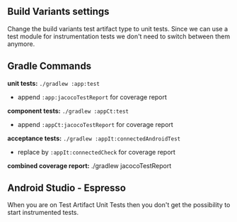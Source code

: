 

## Build Variants settings

Change the build variants test artifact type to unit tests.
Since we can use a test module for instrumentation tests we don't need to switch between them anymore.

## Gradle Commands

**unit tests:** `./gradlew :app:test`

* append `:app:jacocoTestReport` for coverage report

**component tests:** `./gradlew :appCt:test`

* append `:appCt:jacocoTestReport` for coverage report

**acceptance tests:** `./gradlew :appIt:connectedAndroidTest`

* replace by `:appIt:connectedCheck` for coverage report

**combined coverage report:** ./gradlew jacocoTestReport

## Android Studio - Espresso

When you are on Test Artifact Unit Tests then you don't get the possibility to start instrumented tests.